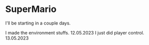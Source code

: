 # SuperMario

I'll be starting in a couple days.

I made the environment stuffs. 12.05.2023
I just did player control. 13.05.2023

